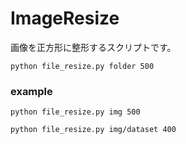 # ImageResize

画像を正方形に整形するスクリプトです。

```
python file_resize.py folder 500
```
### example
```
python file_resize.py img 500
```
```
python file_resize.py img/dataset 400
```
